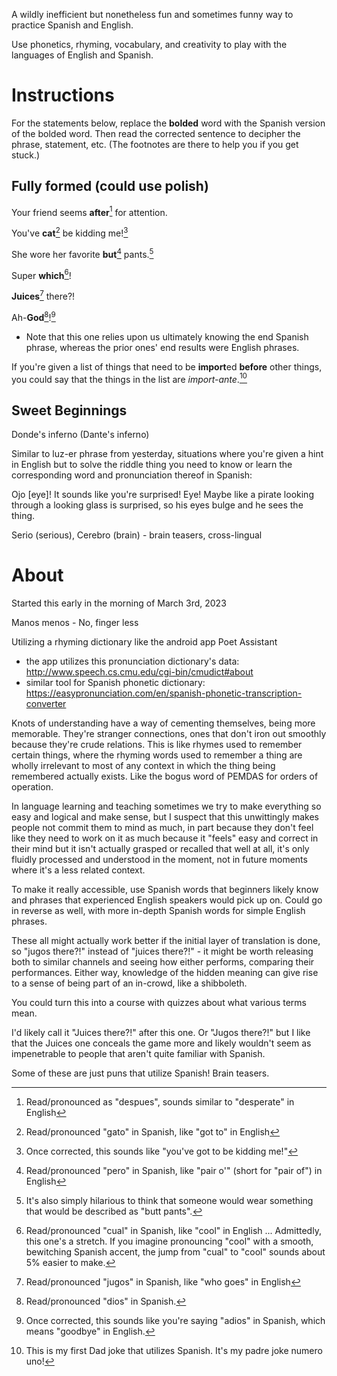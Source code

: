 A wildly inefficient but nonetheless fun and sometimes funny way to practice Spanish and English.

Use phonetics, rhyming, vocabulary, and creativity to play with the languages of English and Spanish.

# Instructions
For the statements below, replace the **bolded** word with the Spanish version of the bolded word. Then read the corrected sentence to decipher the phrase, statement, etc. (The footnotes are there to help you if you get stuck.)

## Fully formed (could use polish)
Your friend seems **after**[^1] for attention.

[^1]: Read/pronounced as "despues", sounds similar to "desperate" in English

You've **cat**[^cat] be kidding me![^cat-be]

[^cat]: Read/pronounced "gato" in Spanish, like "got to" in English

[^cat-be]: Once corrected, this sounds like "you've got to be kidding me!"

She wore her favorite **but**[^but] pants.[^teehee]

[^but]: Read/pronounced "pero" in Spanish, like "pair o'" (short for "pair of") in English

[^teehee]: It's also simply hilarious to think that someone would wear something that would be described as "butt pants".


Super **which**[^which]!

[^which]: Read/pronounced "cual" in Spanish, like "cool" in English ... Admittedly, this one's a stretch. If you imagine pronouncing "cool" with a smooth, bewitching Spanish accent, the jump from "cual" to "cool" sounds about 5% easier to make.

**Juices**[^juices] there?!

[^juices]: Read/pronounced "jugos" in Spanish, like "who goes" in English

Ah-**God**[^God]![^ah-god]
- Note that this one relies upon us ultimately knowing the end Spanish phrase, whereas the prior ones' end results were English phrases.

[^God]: Read/pronounced "dios" in Spanish.

[^ah-god]: Once corrected, this sounds like you're saying "adios" in Spanish, which means "goodbye" in English.


If you're given a list of things that need to be **import**ed **before** other things, you could say that the things in the list are *import-ante*.[^dadjoke]

[^dadjoke]: This is my first Dad joke that utilizes Spanish. It's my padre joke numero uno![^meta]

[^meta]: ahoy!



## Sweet Beginnings
Donde's inferno (Dante's inferno)

Similar to luz-er phrase from yesterday, situations where you're given a hint in English but to solve the riddle thing you need to know or learn the corresponding word and pronunciation thereof in Spanish:

Ojo [eye]! It sounds like you're surprised! Eye! Maybe like a pirate looking through a looking glass is surprised, so his eyes bulge and he sees the thing.


Serio (serious), Cerebro (brain) - brain teasers, cross-lingual


# About
Started this early in the morning of March 3rd, 2023 

Manos menos - No, finger less

Utilizing a rhyming dictionary like the android app Poet Assistant
- the app utilizes this pronunciation dictionary's data: http://www.speech.cs.cmu.edu/cgi-bin/cmudict#about
- similar tool for Spanish phonetic dictionary: https://easypronunciation.com/en/spanish-phonetic-transcription-converter

Knots of understanding have a way of cementing themselves, being more memorable. They're stranger connections, ones that don't iron out smoothly because they're crude relations. This is like rhymes used to remember certain things, where the rhyming words used to remember a thing are wholly irrelevant to most of any context in which the thing being remembered actually exists. Like the bogus word of PEMDAS for orders of operation.

In language learning and teaching sometimes we try to make everything so easy and logical and make sense, but I suspect that this unwittingly makes people not commit them to mind as much, in part because they don't feel like they need to work on it as much because it "feels" easy and correct in their mind but it isn't actually grasped or recalled that well at all, it's only fluidly processed and understood in the moment, not in future moments where it's a less related context.

To make it really accessible, use Spanish words that beginners likely know and phrases that experienced English speakers would pick up on. Could go in reverse as well, with more in-depth Spanish words for simple English phrases.

These all might actually work better if the initial layer of translation is done, so "jugos there?!" instead of "juices there?!" - it might be worth releasing both to similar channels and seeing how either performs, comparing their performances. Either way, knowledge of the hidden meaning can give rise to a sense of being part of an in-crowd, like a shibboleth.

You could turn this into a course with quizzes about what various terms mean.

I'd likely call it "Juices there?!" after this one. Or "Jugos there?!" but I like that the Juices one conceals the game more and likely wouldn't seem as impenetrable to people that aren't quite familiar with Spanish.

Some of these are just puns that utilize Spanish! Brain teasers.